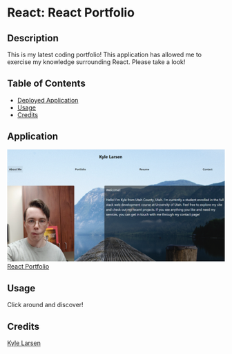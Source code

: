 # React: React Portfolio

## Description

This is my latest coding portfolio! This application has allowed me to exercise my knowledge surrounding React. Please take a look!

## Table of Contents

- [Deployed Application](#application)
- [Usage](#usage)
- [Credits](#credits)

## Application

![alt text](./src/images/portfolio.PNG)
[React Portfolio](https://kylelarsenlarsen.github.io/React-Based-Portfolio/)

## Usage

Click around and discover!

## Credits

[Kyle Larsen](https://github.com/kylelarsenlarsen)